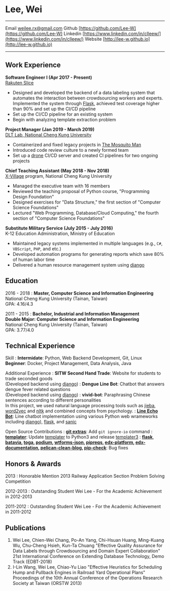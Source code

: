 Lee, Wei
=======

-------------------     ----------------------------
Email                   weilee.rx@gmail.com
Github                  [https://github.com/Lee-W](https://github.com/Lee-W)
Linkedin                [https://www.linkedin.com/in/clleew/](https://www.linkedin.com/in/clleew/)
Website                 [http://lee-w.github.io](http://lee-w.github.io)
-------------------     ----------------------------

Work Experience
----------

**Software Engineer I (Apr 2017 - Present)**  
[Rakuten Slice](https://www.slice.com/about)

* Designed and developed the backend of a data labeling system that automates the interaction between crowdsourcing workers and experts. Implemented the system through [Flask](http://flask.pocco.org), achieved test coverage higher than 90% and set up the CI/CD pipeline
* Set up the CI/CD pipeline for an existing system
* Begin with analyzing template extraction problem

**Project Manager (Jan 2019 - March 2019)**  
[DLT Lab, National Cheng Kung University](https://dlt.csie.ncku.edu.tw)

* Containerized and fixed legacy projects in [The Mosquito Man](https://github.com/the-mosquito-man)
* Introduced code review culture to a newly formed team
* Set up a [drone](https://github.com/drone/drone) CI/CD server and created CI pipelines for two ongoing projects

**Chief Teaching Assistant (May 2018 - Nov 2018)**  
[X-Village](https://www.facebook.com/X-Village-423736361424301/?ref=br_rs) program, National Cheng Kung University

* Managed the executive team with 16 members
* Reviewed the teaching proposal of Python course, "Programming Design Foundation"
* Designed exercises for "Data Structure," the first section of "Computer Science Foundations"
* Lectured "Web Programming, Database/Cloud Computing," the fourth section of "Computer Science Foundations"

**Substitute Military Service (July 2015 - July 2016)**  
K-12 Education Administration, Ministry of Education

* Maintained legacy systems implemented in multiple languages (e.g., `C#`, `VBScript`, `PHP`, and etc.)
* Developed automation programs for generating reports which save 80% of human labor time
* Delivered a human resource management system using [django](https://www.djangoproject.com)

Education
---------

2016 - 2018
:   **Master, Computer Science and Information Engineering**  
    National Cheng Kung University (Tainan, Taiwan)  
    GPA: 4.16/4.3

2011 - 2015
:   **Bachelor, Industrial and Information Management**  
    **Double Major: Computer Science and Information Engineering**  
    National Cheng Kung University (Tainan, Taiwan)  
    GPA: 3.77/4.0

Technical Experience
--------------------

Skill
:   **Intermidate**: Python, Web Backend Development, Git, Linux  
    **Beginner**: Docker, Project Management, Data Analysis, Java

Additional Experience
:   **SITW Second Hand Trade**: Website for students to trade seconded goods  
    (Developed backend using [django](https://www.djangoproject.com))
:   **Dengue Line Bot**: Chatbot that answers dengue fever related questions  
    (Developed backend using [django](https://www.djangoproject.com))
:   **vivid-bot**: Paraphrasing Chinese sentences according to different personalities  
    In this project, we used natural language processing tools such as [jieba](https://github.com/fxsjy/jieba), [word2vec](https://radimrehurek.com/gensim/models/word2vec.html) and [nltk](https://www.nltk.org) and combined concepts from psychology.
:   **[Line Echo Bot](https://github.com/Lee-W/line_echobot)**: Line chatbot implementation using various Python web wrameworks including [django](https://www.djangoproject.com)), [flask](http://flask.pocoo.org), and [sanic](https://github.com/huge-success/sanic)

Open Source Contributions
:   **[git extras](https://github.com/tj/git-extras)**: Add `git ignore-io` command
:   **[templater](https://github.com/Lee-W/templater)**: Update [templater](https://github.com/Lee-W/templater) to Python3 and release [templater3](https://pypi.org/project/templater3/)
:   **[flask](https://github.com/pallets/flask)**, **[batavia](https://github.com/beeware/batavia), [toga](https://github.com/beeware/toga/), [podium](https://github.com/beeware/podium), [wtforms-json](https://github.com/kvesteri/wtforms-json), [pipreqs](https://github.com/bndr/pipreqs), [edx-platform](https://github.com/edx/edx-platform), [edx-documentation](https://github.com/edx/edx-documentation), [pelican-clean-blog](https://github.com/gilsondev/pelican-clean-blog), [pip-check](https://github.com/bartTC/pip-check)**: Bug fixes

Honors & Awards
---------------

2013
:    Honorable Mention
    2013 Railway Application Section Problem Solving Competition

2012-2013
:    Outstanding Student Wei Lee - For the Academic Achievement in 2012-2013

2011-2012
:    Outstanding Student Wei Lee - For the Academic Achievement in 2011-2012

Publications
---------------

1. Wei Lee, Chien-Wei Chang, Po-An Yang, Chi-Hsuan Huang, Ming-Kuang Wu, Chu-Cheng Hsieh, Kun-Ta Chuang "Effective Quality Assurance for Data Labels through Crowdsourcing and Domain Expert Collaboration" 21st International Conference on Extending Database Technology, Demo Track (EDBT-2018)
2. I-Lin Wang, Wei Lee,  Chiao-Yu Liao "Effective Heuristics for Scheduling Hump and Pullback Engines in Railroad Yard Operational Plans" Proceedings of the 10th Annual Conference of the Operations Research Society at Taiwan (ORSTW 2013)
